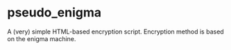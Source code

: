 # pseudo_enigma
A (very) simple HTML-based encryption script. Encryption method is based on the enigma machine.
